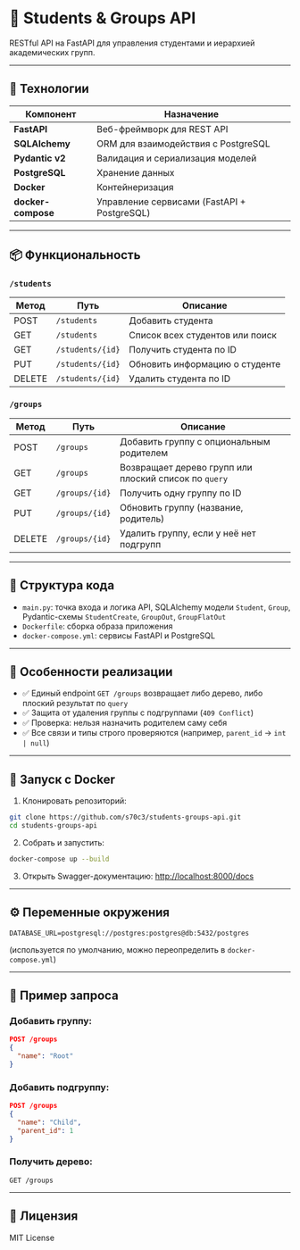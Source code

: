# 📘 Students & Groups API

RESTful API на FastAPI для управления студентами и иерархией академических групп.

---

## 🚀 Технологии

| Компонент         | Назначение                                               |
|-------------------|-----------------------------------------------------------|
| **FastAPI**       | Веб-фреймворк для REST API                               |
| **SQLAlchemy**    | ORM для взаимодействия с PostgreSQL                      |
| **Pydantic v2**   | Валидация и сериализация моделей                         |
| **PostgreSQL**    | Хранение данных                                          |
| **Docker**        | Контейнеризация                                          |
| **docker-compose**| Управление сервисами (FastAPI + PostgreSQL)             |

---

## 📦 Функциональность

### `/students`
| Метод | Путь               | Описание                             |
|-------|--------------------|--------------------------------------|
| POST  | `/students`        | Добавить студента                    |
| GET   | `/students`        | Список всех студентов или поиск     |
| GET   | `/students/{id}`   | Получить студента по ID             |
| PUT   | `/students/{id}`   | Обновить информацию о студенте      |
| DELETE| `/students/{id}`   | Удалить студента по ID              |

### `/groups`
| Метод | Путь                | Описание                                          |
|-------|---------------------|---------------------------------------------------|
| POST  | `/groups`           | Добавить группу с опциональным родителем         |
| GET   | `/groups`           | Возвращает дерево групп или плоский список по `query` |
| GET   | `/groups/{id}`      | Получить одну группу по ID                       |
| PUT   | `/groups/{id}`      | Обновить группу (название, родитель)             |
| DELETE| `/groups/{id}`      | Удалить группу, если у неё нет подгрупп          |

---

## 📁 Структура кода

- `main.py`: точка входа и логика API, SQLAlchemy модели `Student`, `Group`, Pydantic-схемы `StudentCreate`, `GroupOut`, `GroupFlatOut`
- `Dockerfile`: сборка образа приложения
- `docker-compose.yml`: сервисы FastAPI и PostgreSQL

---

## 🧠 Особенности реализации

- ✅ Единый endpoint `GET /groups` возвращает либо дерево, либо плоский результат по `query`
- ✅ Защита от удаления группы с подгруппами (`409 Conflict`)
- ✅ Проверка: нельзя назначить родителем саму себя
- ✅ Все связи и типы строго проверяются (например, `parent_id` → `int | null`)

---

## 🐳 Запуск с Docker

1. Клонировать репозиторий:
```bash
git clone https://github.com/s70c3/students-groups-api.git
cd students-groups-api
```

2. Собрать и запустить:
```bash
docker-compose up --build
```

3. Открыть Swagger-документацию:
[http://localhost:8000/docs](http://localhost:8000/docs)

---

## ⚙️ Переменные окружения

```env
DATABASE_URL=postgresql://postgres:postgres@db:5432/postgres
```
(используется по умолчанию, можно переопределить в `docker-compose.yml`)

---

## 📌 Пример запроса

### Добавить группу:
```json
POST /groups
{
  "name": "Root"
}
```

### Добавить подгруппу:
```json
POST /groups
{
  "name": "Child",
  "parent_id": 1
}
```

### Получить дерево:
```http
GET /groups
```

---

## 📄 Лицензия
MIT License
